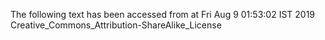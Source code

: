 The following text has been accessed from at Fri Aug 9 01:53:02 IST 2019
Creative_Commons_Attribution-ShareAlike_License

